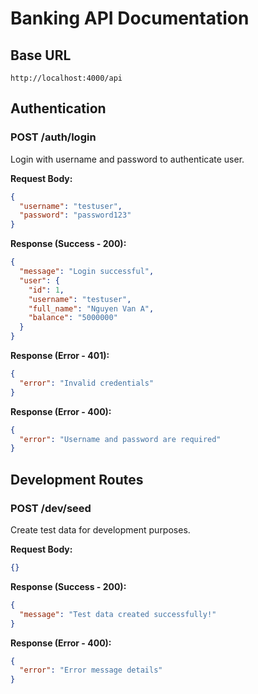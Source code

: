 # Banking API Documentation

## Base URL

```url
http://localhost:4000/api
```

## Authentication

### POST /auth/login

Login with username and password to authenticate user.

**Request Body:**

```json
{
  "username": "testuser",
  "password": "password123"
}
```

**Response (Success - 200):**

```json
{
  "message": "Login successful",
  "user": {
    "id": 1,
    "username": "testuser",
    "full_name": "Nguyen Van A",
    "balance": "5000000"
  }
}
```

**Response (Error - 401):**

```json
{
  "error": "Invalid credentials"
}
```

**Response (Error - 400):**

```json
{
  "error": "Username and password are required"
}
```

## Development Routes

### POST /dev/seed

Create test data for development purposes.

**Request Body:**

```json
{}
```

**Response (Success - 200):**

```json
{
  "message": "Test data created successfully!"
}
```

**Response (Error - 400):**

```json
{
  "error": "Error message details"
}
```
